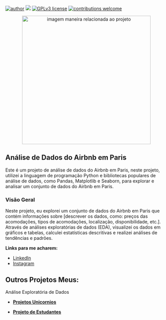 [![author](https://img.shields.io/badge/author-matheusmedeiros-red.svg)](https://www.linkedin.com/in/matheusramosmedeiros/) [![](https://img.shields.io/badge/python-3.7+-blue.svg)](https://www.python.org/downloads/release/python-365/) [![GPLv3 license](https://img.shields.io/badge/License-GPLv3-blue.svg)](http://perso.crans.org/besson/LICENSE.html) [![contributions welcome](https://img.shields.io/badge/contributions-welcome-brightgreen.svg?style=flat)](https://github.com/matheus-ramos-medeiros)

<p align="center">
  <img src="https://hips.hearstapps.com/hmg-prod/images/airbnb-paris-2-1629204052.jpg" alt="imagem maneira relacionada ao projeto"height=400px >
</p>

## Análise de Dados do Airbnb em Paris
<p>
Este é um projeto de análise de dados do Airbnb em Paris, neste projeto, utilizei a linguagem de programação Python e bibliotecas populares de análise de dados, como Pandas, Matplotlib e Seaborn, para explorar e analisar um conjunto de dados do Airbnb em Paris.
</p>

### Visão Geral
<p>
Neste projeto, eu explorei um conjunto de dados do Airbnb em Paris que contém informações sobre [descrever os dados, como: preços das acomodações, tipos de acomodações, localização, disponibilidade, etc.]. Através de análises exploratórias de dados (EDA), visualizei os dados em gráficos e tabelas, calculei estatísticas descritivas e realizei análises de tendências e padrões.
</p>


**Links para me acharem:**
* [LinkedIn](https://www.linkedin.com/in/matheusramosmedeiros/)
* [Instagram](https://www.instagram.com/math_ramosm/)




## Outros Projetos Meus:

Análise Exploratória de Dados
* **[Projetos Unicornios](https://github.com/matheus-ramos-medeiros/ProjetoUnicornios/blob/main/Projeto_Unicornios.ipynb)**

* **[Projeto de Estudantes](https://github.com/matheus-ramos-medeiros/ProjetoEstudantes/blob/main/Projeto_Estudante.ipynb)**
